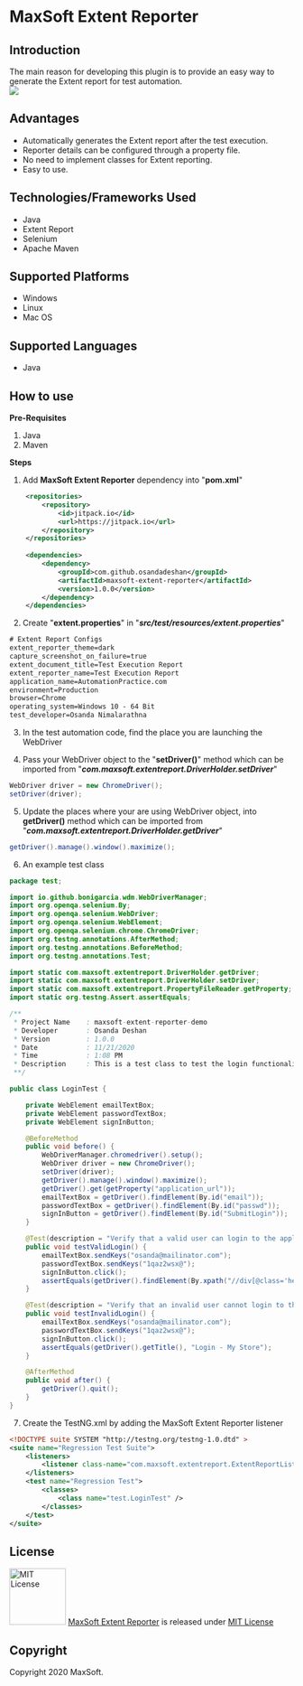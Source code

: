 # MaxSoft Extent Reporter

## Introduction
The main reason for developing this plugin is to provide an easy way to generate the Extent report for test automation.  
![](https://github.com/osandadeshan/maxsoft-extent-reporter/blob/master/extent-report-sample.PNG)

## Advantages
- Automatically generates the Extent report after the test execution.
- Reporter details can be configured through a property file.
- No need to implement classes for Extent reporting.
- Easy to use.

## Technologies/Frameworks Used
- Java
- Extent Report
- Selenium
- Apache Maven

## Supported Platforms
- Windows
- Linux
- Mac OS

## Supported Languages
- Java

## How to use
**Pre-Requisites**
1. Java
2. Maven

**Steps**
1. Add **MaxSoft Extent Reporter** dependency into "**pom.xml**"
```xml
    <repositories>
        <repository>
            <id>jitpack.io</id>
            <url>https://jitpack.io</url>
        </repository>
    </repositories>
	
    <dependencies>
        <dependency>
            <groupId>com.github.osandadeshan</groupId>
            <artifactId>maxsoft-extent-reporter</artifactId>
            <version>1.0.0</version>
        </dependency>
    </dependencies>
```

2. Create "**extent.properties**" in "***src/test/resources/extent.properties***"
```xml
# Extent Report Configs
extent_reporter_theme=dark
capture_screenshot_on_failure=true
extent_document_title=Test Execution Report
extent_reporter_name=Test Execution Report
application_name=AutomationPractice.com
environment=Production
browser=Chrome
operating_system=Windows 10 - 64 Bit
test_developer=Osanda Nimalarathna
```

3. In the test automation code, find the place you are launching the WebDriver

4. Pass your WebDriver object to the "**setDriver()**" method which can be imported from "***com.maxsoft.extentreport.DriverHolder.setDriver***"
```java
WebDriver driver = new ChromeDriver();
setDriver(driver);
```

5.  Update the places where your are using WebDriver object, into **getDriver()** method which can be imported from "***com.maxsoft.extentreport.DriverHolder.getDriver***"
```java
getDriver().manage().window().maximize();
```

6. An example test class
```java
package test;

import io.github.bonigarcia.wdm.WebDriverManager;
import org.openqa.selenium.By;
import org.openqa.selenium.WebDriver;
import org.openqa.selenium.WebElement;
import org.openqa.selenium.chrome.ChromeDriver;
import org.testng.annotations.AfterMethod;
import org.testng.annotations.BeforeMethod;
import org.testng.annotations.Test;

import static com.maxsoft.extentreport.DriverHolder.getDriver;
import static com.maxsoft.extentreport.DriverHolder.setDriver;
import static com.maxsoft.extentreport.PropertyFileReader.getProperty;
import static org.testng.Assert.assertEquals;

/**
 * Project Name    : maxsoft-extent-reporter-demo
 * Developer       : Osanda Deshan
 * Version         : 1.0.0
 * Date            : 11/21/2020
 * Time            : 1:08 PM
 * Description     : This is a test class to test the login functionality
 **/

public class LoginTest {

    private WebElement emailTextBox;
    private WebElement passwordTextBox;
    private WebElement signInButton;

    @BeforeMethod
    public void before() {
        WebDriverManager.chromedriver().setup();
        WebDriver driver = new ChromeDriver();
        setDriver(driver);
        getDriver().manage().window().maximize();
        getDriver().get(getProperty("application_url"));
        emailTextBox = getDriver().findElement(By.id("email"));
        passwordTextBox = getDriver().findElement(By.id("passwd"));
        signInButton = getDriver().findElement(By.id("SubmitLogin"));
    }

    @Test(description = "Verify that a valid user can login to the application")
    public void testValidLogin() {
        emailTextBox.sendKeys("osanda@mailinator.com");
        passwordTextBox.sendKeys("1qaz2wsx@");
        signInButton.click();
        assertEquals(getDriver().findElement(By.xpath("//div[@class='header_user_info']//span")).getText(), "Osanda Nimalarathna");
    }

    @Test(description = "Verify that an invalid user cannot login to the application")
    public void testInvalidLogin() {
        emailTextBox.sendKeys("osanda@mailinator.com");
        passwordTextBox.sendKeys("1qaz2wsx@");
        signInButton.click();
        assertEquals(getDriver().getTitle(), "Login - My Store");
    }

    @AfterMethod
    public void after() {
        getDriver().quit();
    }
}

```

7. Create the TestNG.xml by adding the MaxSoft Extent Reporter listener
```xml
<!DOCTYPE suite SYSTEM "http://testng.org/testng-1.0.dtd" >
<suite name="Regression Test Suite">
    <listeners>
        <listener class-name="com.maxsoft.extentreport.ExtentReportListener"/>
    </listeners>
    <test name="Regression Test">
        <classes>
            <class name="test.LoginTest" />
        </classes>
    </test>
</suite>
```

## License
<img src="https://upload.wikimedia.org/wikipedia/commons/thumb/0/0b/License_icon-mit-2.svg/2000px-License_icon-mit-2.svg.png" alt="MIT License" width="100" height="100"/> [MaxSoft Extent Reporter](https://medium.com/maxsoft-extent-reporter) is released under [MIT License](https://opensource.org/licenses/MIT)

## Copyright
Copyright 2020 MaxSoft.
